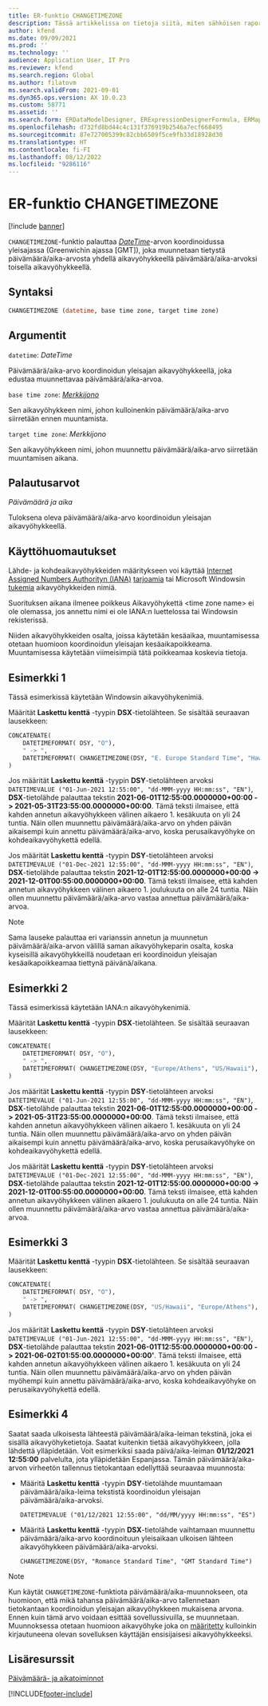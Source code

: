 ```yaml
---
title: ER-funktio CHANGETIMEZONE
description: Tässä artikkelissa on tietoja siitä, miten sähköisen raportoinnin (ER) CHANGETIMEZONE-funktiota käytetään.
author: kfend
ms.date: 09/09/2021
ms.prod: ''
ms.technology: ''
audience: Application User, IT Pro
ms.reviewer: kfend
ms.search.region: Global
ms.author: filatovm
ms.search.validFrom: 2021-09-01
ms.dyn365.ops.version: AX 10.0.23
ms.custom: 58771
ms.assetid: ''
ms.search.form: ERDataModelDesigner, ERExpressionDesignerFormula, ERMappedFormatDesigner, ERModelMappingDesigner
ms.openlocfilehash: d732fd8bd44c4c131f376919b2546a7ecf668495
ms.sourcegitcommit: 87e727005399c82cbb6509f5ce9fb33d18928d30
ms.translationtype: HT
ms.contentlocale: fi-FI
ms.lasthandoff: 08/12/2022
ms.locfileid: "9286116"
---
```

# <a name="changetimezone-er-function"></a>ER-funktio CHANGETIMEZONE

[!include [banner](../includes/banner.md)]

`CHANGETIMEZONE`-funktio palauttaa *[DateTime](er-formula-supported-data-types-primitive.md#datetime)*-arvon koordinoidussa yleisajassa (Greenwichin ajassa \[GMT\]), joka muunnetaan tietystä päivämäärä/aika-arvosta yhdellä aikavyöhykkeellä päivämäärä/aika-arvoksi toisella aikavyöhykkeellä.

## <a name="syntax"></a>Syntaksi

```vb
CHANGETIMEZONE (datetime, base time zone, target time zone)
```

## <a name="arguments"></a>Argumentit

`datetime`: *DateTime*

Päivämäärä/aika-arvo koordinoidun yleisajan aikavyöhykkeellä, joka edustaa muunnettavaa päivämäärä/aika-arvoa.

`base time zone`: *[Merkkijono](er-formula-supported-data-types-primitive.md#string)*

Sen aikavyöhykkeen nimi, johon kulloinenkin päivämäärä/aika-arvo siirretään ennen muuntamista.

`target time zone`: *Merkkijono*

Sen aikavyöhykkeen nimi, johon muunnettu päivämäärä/aika-arvo siirretään muuntamisen aikana.

## <a name="return-values"></a>Palautusarvot

*Päivämäärä ja aika*

Tuloksena oleva päivämäärä/aika-arvo koordinoidun yleisajan aikavyöhykkeellä.

## <a name="usage-notes"></a>Käyttöhuomautukset

Lähde- ja kohdeaikavyöhykkeiden määritykseen voi käyttää [Internet Assigned Numbers Authorityn (IANA)](https://www.iana.org/) [tarjoamia](https://data.iana.org/time-zones/releases/) tai Microsoft Windowsin [tukemia](/windows-hardware/manufacture/desktop/default-time-zones) aikavyöhykkeiden nimiä.

Suorituksen aikana ilmenee poikkeus Aikavyöhykettä \<time zone name\> ei ole olemassa, jos annettu nimi ei ole IANA:n luettelossa tai Windowsin rekisterissä.

Niiden aikavyöhykkeiden osalta, joissa käytetään kesäaikaa, muuntamisessa otetaan huomioon koordinoidun yleisajan kesäaikapoikkeama. Muuntamisessa käytetään viimeisimpiä tätä poikkeamaa koskevia tietoja.

## <a name="example-1"></a>Esimerkki 1

Tässä esimerkissä käytetään Windowsin aikavyöhykenimiä.

Määrität **Laskettu kenttä** -tyypin **DSX**-tietolähteen. Se sisältää seuraavan lausekkeen:

```vb
CONCATENATE(
    DATETIMEFORMAT( DSY, "O"), 
    " -> ", 
    DATETIMEFORMAT( CHANGETIMEZONE(DSY, "E. Europe Standard Time", "Hawaiian Standard Time"), "O")
)
```

Jos määrität **Laskettu kenttä** -tyypin **DSY**-tietolähteen arvoksi `DATETIMEVALUE ("01-Jun-2021 12:55:00", "dd-MMM-yyyy HH:mm:ss", "EN")`, **DSX**-tietolähde palauttaa tekstin **2021-06-01T12:55:00.0000000+00:00 -> 2021-05-31T23:55:00.0000000+00:00**. Tämä teksti ilmaisee, että kahden annetun aikavyöhykkeen välinen aikaero 1. kesäkuuta on yli 24 tuntia. Näin ollen muunnettu päivämäärä/aika-arvo on yhden päivän aikaisempi kuin annettu päivämäärä/aika-arvo, koska perusaikavyöhyke on kohdeaikavyöhykettä edellä.

Jos määrität **Laskettu kenttä** -tyypin **DSY**-tietolähteen arvoksi `DATETIMEVALUE ("01-Dec-2021 12:55:00", "dd-MMM-yyyy HH:mm:ss", "EN")`, **DSX**-tietolähde palauttaa tekstin **2021-12-01T12:55:00.0000000+00:00 -> 2021-12-01T00:55:00.0000000+00:00**. Tämä teksti ilmaisee, että kahden annetun aikavyöhykkeen välinen aikaero 1. joulukuuta on alle 24 tuntia. Näin ollen muunnettu päivämäärä/aika-arvo vastaa annettua päivämäärä/aika-arvoa.

> [!NOTE]
> Sama lauseke palauttaa eri varianssin annetun ja muunnetun päivämäärä/aika-arvon välillä saman aikavyöhykeparin osalta, koska kyseisillä aikavyöhykkeillä noudetaan eri koordinoidun yleisajan kesäaikapoikkeamaa tiettynä päivänä/aikana.

## <a name="example-2"></a>Esimerkki 2

Tässä esimerkissä käytetään IANA:n aikavyöhykenimiä.

Määrität **Laskettu kenttä** -tyypin **DSX**-tietolähteen. Se sisältää seuraavan lausekkeen:

```vb
CONCATENATE(
    DATETIMEFORMAT( DSY, "O"), 
    " -> ", 
    DATETIMEFORMAT( CHANGETIMEZONE(DSY, "Europe/Athens", "US/Hawaii"), "O")
)
```

Jos määrität **Laskettu kenttä** -tyypin **DSY**-tietolähteen arvoksi `DATETIMEVALUE ("01-Jun-2021 12:55:00", "dd-MMM-yyyy HH:mm:ss", "EN")`, **DSX**-tietolähde palauttaa tekstin **2021-06-01T12:55:00.0000000+00:00 -> 2021-05-31T23:55:00.0000000+00:00**. Tämä teksti ilmaisee, että kahden annetun aikavyöhykkeen välinen aikaero 1. kesäkuuta on yli 24 tuntia. Näin ollen muunnettu päivämäärä/aika-arvo on yhden päivän aikaisempi kuin annettu päivämäärä/aika-arvo, koska perusaikavyöhyke on kohdeaikavyöhykettä edellä.

Jos määrität **Laskettu kenttä** -tyypin **DSY**-tietolähteen arvoksi `DATETIMEVALUE ("01-Dec-2021 12:55:00", "dd-MMM-yyyy HH:mm:ss", "EN")`, **DSX**-tietolähde palauttaa tekstin **2021-12-01T12:55:00.0000000+00:00 -> 2021-12-01T00:55:00.0000000+00:00**. Tämä teksti ilmaisee, että kahden annetun aikavyöhykkeen välinen aikaero 1. joulukuuta on alle 24 tuntia. Näin ollen muunnettu päivämäärä/aika-arvo vastaa annettua päivämäärä/aika-arvoa.

## <a name="example-3"></a>Esimerkki 3

Määrität **Laskettu kenttä** -tyypin **DSX**-tietolähteen. Se sisältää seuraavan lausekkeen:

```vb
CONCATENATE(
    DATETIMEFORMAT( DSY, "O"), 
    " -> ", 
    DATETIMEFORMAT( CHANGETIMEZONE(DSY, "US/Hawaii", "Europe/Athens"), "O")
)
```

Jos määrität **Laskettu kenttä** -tyypin **DSY**-tietolähteen arvoksi `DATETIMEVALUE ("01-Jun-2021 12:55:00", "dd-MMM-yyyy HH:mm:ss", "EN")`, **DSX**-tietolähde palauttaa tekstin **2021-06-01T12:55:00.0000000+00:00 -> 2021-06-02T01:55:00.0000000+00:00'**. Tämä teksti ilmaisee, että kahden annetun aikavyöhykkeen välinen aikaero 1. kesäkuuta on yli 24 tuntia. Näin ollen muunnettu päivämäärä/aika-arvo on yhden päivän myöhempi kuin annettu päivämäärä/aika-arvo, koska kohdeaikavyöhyke on perusaikavyöhykettä edellä.

## <a name="example-4"></a>Esimerkki 4

Saatat saada ulkoisesta lähteestä päivämäärä/aika-leiman tekstinä, joka ei sisällä aikavyöhyketietoja. Saatat kuitenkin tietää aikavyöhykkeen, jolla lähdettä ylläpidetään. Voit esimerkiksi saada päivä/aika-leiman **01/12/2021 12:55:00** palvelulta, jota ylläpidetään Espanjassa. Tämän päivämäärä/aika-arvon virheetön tallennus tietokantaan edellyttää seuraavaa muunnosta:

- Määritä **Laskettu kenttä** -tyypin **DSY**-tietolähde muuntamaan päivämäärä/aika-leima tekstistä koordinoidun yleisajan päivämäärä/aika-arvoksi.

    `DATETIMEVALUE ("01/12/2021 12:55:00", "dd/MM/yyyy HH:mm:ss", "ES")`

- Määritä **Laskettu kenttä** -tyypin **DSX**-tietolähde vaihtamaan muunnettu päivämäärä/aika-arvo koordinoituun yleisaikaan ulkoisen lähteen aikavyöhykkeen päivämäärä/aika-arvoksi.

    `CHANGETIMEZONE(DSY, "Romance Standard Time", "GMT Standard Time")`

> [!NOTE]
> Kun käytät `CHANGETIMEZONE`-funktiota päivämäärä/aika-muunnokseen, ota huomioon, että mikä tahansa päivämäärä/aika-arvo tallennetaan tietokantaan koordinoidun yleisajan aikavyöhykkeen mukaisena arvona. Ennen kuin tämä arvo voidaan esittää sovellussivuilla, se muunnetaan. Muunnoksessa otetaan huomioon aikavyöhyke joka on [määritetty](../../fin-ops/organization-administration/tasks/set-users-preferred-time-zone.md) kulloinkin kirjautuneena olevan sovelluksen käyttäjän ensisijaisesi aikavyöhykkeeksi.

## <a name="additional-resources"></a>Lisäresurssit

[Päivämäärä- ja aikatoiminnot](er-functions-category-datetime.md)

[!INCLUDE[footer-include](../../../includes/footer-banner.md)]
